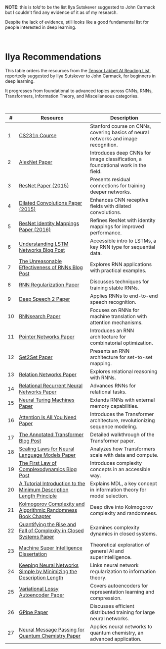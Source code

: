 **NOTE**: this is *told* to be the list Ilya Sutskever suggested to John Carmack but I couldn't find any evidence of it as of my research. 

Despite the lack of evidence, still looks like a good fundamental list for people interested in deep learning.

<br>

# Ilya Recommendations

This table orders the resources from the [Tensor Labbet AI Reading List](https://tensorlabbet.com/2024/09/24/ai-reading-list/), reportedly suggested by Ilya Sutskever to John Carmack, for beginners in deep learning. 

It progresses from foundational to advanced topics across CNNs, RNNs, Transformers, Information Theory, and Miscellaneous categories.

<br>

| #  | Resource | Description |
|----|----------|-------------|
| 1  | [CS231n Course](https://cs231n.github.io/) | Stanford course on CNNs, covering basics of neural networks and image recognition. |
| 2  | [AlexNet Paper](https://dl.acm.org/doi/abs/10.1145/3065386) | Introduces deep CNNs for image classification, a foundational work in the field. |
| 3  | [ResNet Paper (2015)](https://openaccess.thecvf.com/content_cvpr_2016/html/He_Deep_Residual_Learning_CVPR_2016_paper.html) | Presents residual connections for training deeper networks. |
| 4  | [Dilated Convolutions Paper (2015)](https://arxiv.org/abs/1511.07122) | Enhances CNN receptive fields with dilated convolutions. |
| 5  | [ResNet Identity Mappings Paper (2016)](https://arxiv.org/abs/1603.05027) | Refines ResNet with identity mappings for improved performance. |
| 6  | [Understanding LSTM Networks Blog Post](https://colah.github.io/post/2015-08-Understanding-LSTMs/) | Accessible intro to LSTMs, a key RNN type for sequential data. |
| 7  | [The Unreasonable Effectiveness of RNNs Blog Post](http://karpathy.github.io/2015/05/21/rnn-effectiveness/) | Explores RNN applications with practical examples. |
| 8  | [RNN Regularization Paper](https://arxiv.org/abs/1409.2329) | Discusses techniques for training stable RNNs. |
| 9  | [Deep Speech 2 Paper](http://proceedings.mlr.press/v48/amodei16.html) | Applies RNNs to end-to-end speech recognition. |
| 10 | [RNNsearch Paper](https://arxiv.org/abs/1409.0473) | Focuses on RNNs for machine translation with attention mechanisms. |
| 11 | [Pointer Networks Paper](https://papers.nips.cc/paper_files/paper/2015/file/29921001f2f04bd3baee84a12e98098f-Paper.pdf) | Introduces an RNN architecture for combinatorial optimization. |
| 12 | [Set2Set Paper](https://arxiv.org/abs/1511.06391) | Presents an RNN architecture for set-to-set mapping. |
| 13 | [Relation Networks Paper](https://papers.nips.cc/paper_files/paper/2017/hash/e6acf4b0f69f6f6e60e9a815938aa1ff-Abstract.html) | Explores relational reasoning with RNNs. |
| 14 | [Relational Recurrent Neural Networks Paper](https://papers.nips.cc/paper/2018/hash/e2eabaf96372e20a9e3d4b5f83723a61-Abstract.html) | Advances RNNs for relational tasks. |
| 15 | [Neural Turing Machines Paper](https://arxiv.org/abs/1410.5401) | Extends RNNs with external memory capabilities. |
| 16 | [Attention Is All You Need Paper](https://user.phil.hhu.de/~cwurm/wp-content/uploads/2020/01/7181-attention-is-all-you-need.pdf) | Introduces the Transformer architecture, revolutionizing sequence modeling. |
| 17 | [The Annotated Transformer Blog Post](https://nlp.seas.harvard.edu/annotated-transformer/) | Detailed walkthrough of the Transformer paper. |
| 18 | [Scaling Laws for Neural Language Models Paper](https://arxiv.org/abs/2001.08361) | Analyzes how Transformers scale with data and compute. |
| 19 | [The First Law of Complexodynamics Blog Post](https://scottaaronson.blog/?p=762) | Introduces complexity concepts in an accessible way. |
| 20 | [A Tutorial Introduction to the Minimum Description Length Principle](https://arxiv.org/abs/math/0406077) | Explains MDL, a key concept in information theory for model selection. |
| 21 | [Kolmogorov Complexity and Algorithmic Randomness Book Chapter](https://www.lirmm.fr/~ashen/kolmbook-eng-scan.pdf) | Deep dive into Kolmogorov complexity and randomness. |
| 22 | [Quantifying the Rise and Fall of Complexity in Closed Systems Paper](https://arxiv.org/abs/1405.6903) | Examines complexity dynamics in closed systems. |
| 23 | [Machine Super Intelligence Dissertation](https://sonar.ch/usi/documents/317954) | Theoretical exploration of general AI and superintelligence. |
| 24 | [Keeping Neural Networks Simple by Minimizing the Description Length](https://www.cs.toronto.edu/~hinton/absps/colt93.pdf) | Links neural network regularization to information theory. |
| 25 | [Variational Lossy Autoencoder Paper](https://arxiv.org/abs/1611.02731) | Covers autoencoders for representation learning and compression. |
| 26 | [GPipe Paper](https://arxiv.org/abs/1811.06965) | Discusses efficient distributed training for large neural networks. |
| 27 | [Neural Message Passing for Quantum Chemistry Paper](https://arxiv.org/abs/1704.01212) | Applies neural networks to quantum chemistry, an advanced application. |